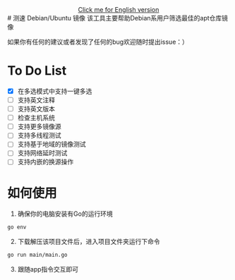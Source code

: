 <div align="center">
  <a href="README.md">Click me for English version</a>
</div>
# 测速 Debian/Ubuntu 镜像
该工具主要帮助Debian系用户筛选最佳的apt仓库镜像

如果你有任何的建议或者发现了任何的bug欢迎随时提出issue：）

# To Do List
- [x] 在多选模式中支持一键多选
- [ ] 支持英文注释
- [ ] 支持英文版本
- [ ] 检查主机系统
- [ ] 支持更多镜像源
- [ ] 支持多线程测试
- [ ] 支持基于地域的镜像测试
- [ ] 支持网络延时测试
- [ ] 支持内嵌的换源操作

# 如何使用
1. 确保你的电脑安装有Go的运行环境
```bash
go env
```
2. 下载解压该项目文件后，进入项目文件夹运行下命令
```bash
go run main/main.go
```
3. 跟随app指令交互即可